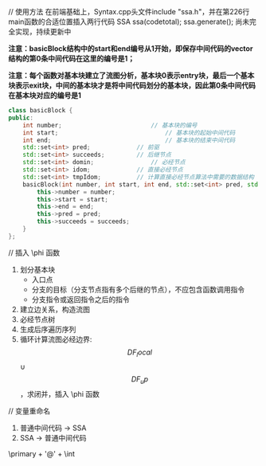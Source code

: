 // 使用方法
在前端基础上，Syntax.cpp头文件include "ssa.h"，并在第226行main函数的合适位置插入两行代码
    SSA ssa(codetotal);
    ssa.generate();
尚未完全实现，持续更新中

**注意：basicBlock结构中的start和end编号从1开始，即保存中间代码的vector结构的第0条中间代码在这里的编号是1；**

**注意：每个函数对基本块建立了流图分析，基本块0表示entry块，最后一个基本块表示exit块，中间的基本块才是将中间代码划分的基本块，因此第0条中间代码在基本块对应的编号是1**

```c++
class basicBlock {
public:
	int number;							// 基本块的编号
	int start;								// 基本块的起始中间代码
	int end;								// 基本块的结束中间代码
	std::set<int> pred;				// 前驱
	std::set<int> succeeds;			// 后继节点
	std::set<int> domin;				// 必经节点
	std::set<int> idom;				// 直接必经节点
	std::set<int> tmpIdom;			// 计算直接必经节点算法中需要的数据结构
	basicBlock(int number, int start, int end, std::set<int> pred, std::set<int> succeeds) {
		this->number = number;
		this->start = start;
		this->end = end;
		this->pred = pred;
		this->succeeds = succeeds;
	}
};
```

// 插入 \phi 函数
1. 划分基本块
    * 入口点
    * 分支的目标（分支节点指有多个后继的节点），不应包含函数调用指令
    * 分支指令或返回指令之后的指令
2. 建立边关系，构造流图
3. 必经节点树
4. 生成后序遍历序列
5. 循环计算流图必经边界: $$DF_local$$ ∪ $$DF_up$$，求闭并，插入 \phi 函数

// 变量重命名
1. 普通中间代码 -> SSA
2. SSA -> 普通中间代码

\primary + '@' + \int